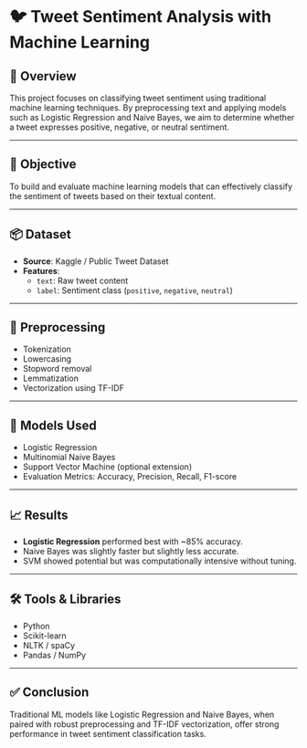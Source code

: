 

# 🐦 Tweet Sentiment Analysis with Machine Learning

## 📘 Overview

This project focuses on classifying tweet sentiment using traditional machine learning techniques. By preprocessing text and applying models such as Logistic Regression and Naive Bayes, we aim to determine whether a tweet expresses positive, negative, or neutral sentiment.

---

## 🧠 Objective

To build and evaluate machine learning models that can effectively classify the sentiment of tweets based on their textual content.

---

## 📦 Dataset

- **Source**: Kaggle / Public Tweet Dataset
- **Features**:
  - `text`: Raw tweet content
  - `label`: Sentiment class (`positive`, `negative`, `neutral`)

---

## 🔧 Preprocessing

- Tokenization
- Lowercasing
- Stopword removal
- Lemmatization
- Vectorization using TF-IDF

---

## 🧪 Models Used

- Logistic Regression
- Multinomial Naive Bayes
- Support Vector Machine (optional extension)
- Evaluation Metrics: Accuracy, Precision, Recall, F1-score

---

## 📈 Results

- **Logistic Regression** performed best with ~85% accuracy.
- Naive Bayes was slightly faster but slightly less accurate.
- SVM showed potential but was computationally intensive without tuning.

---

## 🛠️ Tools & Libraries

- Python
- Scikit-learn
- NLTK / spaCy
- Pandas / NumPy

---

## ✅ Conclusion

Traditional ML models like Logistic Regression and Naive Bayes, when paired with robust preprocessing and TF-IDF vectorization, offer strong performance in tweet sentiment classification tasks.

